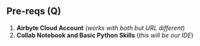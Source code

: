 ## Pre-reqs (Q)

1. **Airbyte Cloud Account** (*works with both but URL different*)
2. **Collab Notebook and Basic Python Skills** (*this will be our IDE*)

